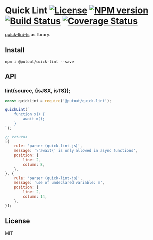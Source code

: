 # Quick Lint [![License][LicenseIMGURL]][LicenseURL] [![NPM version][NPMIMGURL]][NPMURL] [![Build Status][BuildStatusIMGURL]][BuildStatusURL] [![Coverage Status][CoverageIMGURL]][CoverageURL]

[NPMIMGURL]: https://img.shields.io/npm/v/@putout/quick-lint.svg?style=flat
[BuildStatusURL]: https://github.com/putoutjs/quick-lint/actions?query=workflow%3A%22Node+CI%22 "Build Status"
[BuildStatusIMGURL]: https://github.com/putoutjs/quick-lint/workflows/Node%20CI/badge.svg
[LicenseIMGURL]: https://img.shields.io/badge/license-MIT-317BF9.svg?style=flat
[NPMURL]: https://npmjs.org/package/@putout/quick-lint "npm"
[LicenseURL]: https://tldrlegal.com/license/mit-license "MIT License"
[CoverageURL]: https://coveralls.io/github/putoutjs/quick-lint?branch=master
[CoverageIMGURL]: https://coveralls.io/repos/putoutjs/quick-lint/badge.svg?branch=master&service=github

[quick-lint-js](https://quick-lint-js.com/) as library.

## Install

`npm i @putout/quick-lint --save`

## API

### lint(source, {isJSX, isTS});

```js
const quickLint = require('@putout/quick-lint');

quickLint(`
    function x() {
        await m();
    }
`);

// returns
[{
    rule: 'parser (quick-lint-js)',
    message: '\'await\' is only allowed in async functions',
    position: {
        line: 2,
        column: 8,
    },
}, {
    rule: 'parser (quick-lint-js)',
    message: 'use of undeclared variable: m',
    position: {
        line: 2,
        column: 14,
    },
}];
```

## License

MIT
